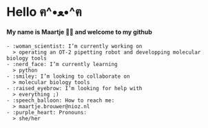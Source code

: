 # Hello ฅ^•ﻌ•^ฅ

#### My name is **Maartje** :sassy_woman: and welcome to my github 


```
- :woman_scientist: I’m currently working on 
  > operating an OT-2 pipetting robot and developping molecular biology tools
- :nerd_face: I’m currently learning 
  > python
- :smiley: I’m looking to collaborate on 
  > molecular biology tools
- :raised_eyebrow: I’m looking for help with 
  > everything ;)
- :speech_balloon: How to reach me: 
  > maartje.brouwer@nioz.nl
- :purple_heart: Pronouns: 
  > she/her
 

```


